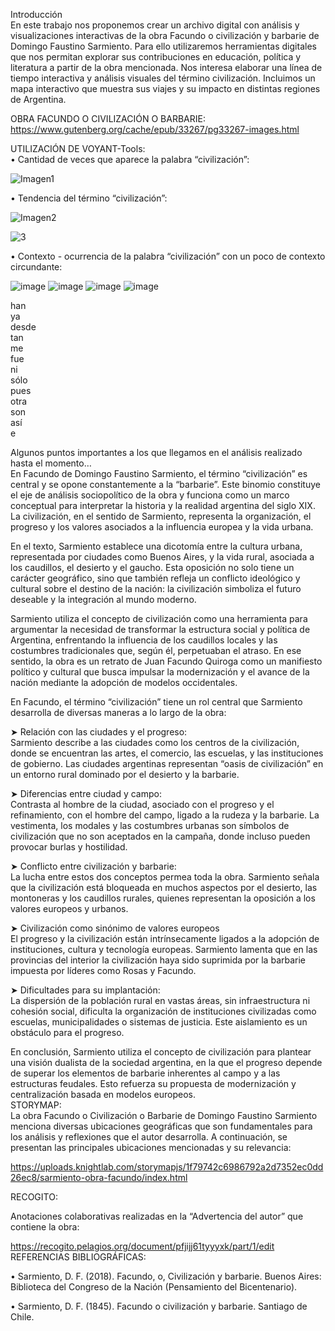 Introducción  
En este trabajo nos proponemos crear un archivo digital con análisis y visualizaciones interactivas de la obra Facundo o civilización y barbarie de Domingo Faustino Sarmiento. 
Para ello utilizaremos herramientas digitales que nos permitan explorar sus contribuciones en educación, política y literatura a partir de la obra mencionada. Nos interesa elaborar una línea de tiempo interactiva y análisis visuales del término civilización. Incluimos un mapa interactivo que muestra sus viajes y su impacto en distintas regiones de Argentina.


OBRA FACUNDO O CIVILIZACIÓN O BARBARIE:  
https://www.gutenberg.org/cache/epub/33267/pg33267-images.html


UTILIZACIÓN DE VOYANT-Tools:   
•	Cantidad de veces que aparece la palabra “civilización”:


![Imagen1](https://github.com/user-attachments/assets/345cd636-0536-4172-8493-1f6ba0e90bd4)


•	Tendencia del término “civilización”:  

![Imagen2](https://github.com/user-attachments/assets/d6dd4e42-4cb5-4dfa-aee8-406f665227f0)

![3](https://github.com/user-attachments/assets/27117f4c-611b-4530-9b52-0df6469741c1)

•	Contexto - ocurrencia de la palabra “civilización” con un poco de contexto circundante:  

![image](https://github.com/user-attachments/assets/126b7902-f31c-4fe4-8c57-757adc0f2927)
![image](https://github.com/user-attachments/assets/7a5d5381-bcfe-4fba-a0b5-f0161c8eb61f)
![image](https://github.com/user-attachments/assets/9555e580-8393-4799-b4a4-3fcf1b86491b)
![image](https://github.com/user-attachments/assets/10c568ea-eb54-4201-abe1-d4f4376eccf0)

han  
ya  
desde  
tan  
me  
fue  
ni   
sólo  
pues  
otra  
son   
así  
e  


Algunos puntos importantes a los que llegamos en el análisis realizado hasta el momento…  
En Facundo de Domingo Faustino Sarmiento, el término “civilización” es central y se opone constantemente a la “barbarie”. Este binomio constituye el eje de análisis sociopolítico de la obra y funciona como un marco conceptual para interpretar la historia y la realidad argentina del siglo XIX. La civilización, en el sentido de Sarmiento, representa la organización, el progreso y los valores asociados a la influencia europea y la vida urbana.  
 
En el texto, Sarmiento establece una dicotomía entre la cultura urbana, representada por ciudades como Buenos Aires, y la vida rural, asociada a los caudillos, el desierto y el gaucho. Esta oposición no solo tiene un carácter geográfico, sino que también refleja un conflicto ideológico y cultural sobre el destino de la nación: la civilización simboliza el futuro deseable y la integración al mundo moderno.  

Sarmiento utiliza el concepto de civilización como una herramienta para argumentar la necesidad de transformar la estructura social y política de Argentina, enfrentando la influencia de los caudillos locales y las costumbres tradicionales que, según él, perpetuaban el atraso. En ese sentido, la obra es un retrato de Juan Facundo Quiroga como un manifiesto político y cultural que busca impulsar la modernización y el avance de la nación mediante la adopción de modelos occidentales.  

En Facundo, el término “civilización” tiene un rol central que Sarmiento desarrolla de diversas maneras a lo largo de la obra:  

➤	Relación con las ciudades y el progreso:  
Sarmiento describe a las ciudades como los centros de la civilización, donde se encuentran las artes, el comercio, las escuelas, y las instituciones de gobierno. Las ciudades argentinas representan “oasis de civilización” en un entorno rural dominado por el desierto y la barbarie.  

➤	Diferencias entre ciudad y campo:  
Contrasta al hombre de la ciudad, asociado con el progreso y el refinamiento, con el hombre del campo, ligado a la rudeza y la barbarie. La vestimenta, los modales y las costumbres urbanas son símbolos de civilización que no son aceptados en la campaña, donde incluso pueden provocar burlas y hostilidad.  

➤	Conflicto entre civilización y barbarie:  
La lucha entre estos dos conceptos permea toda la obra. Sarmiento señala que la civilización está bloqueada en muchos aspectos por el desierto, las montoneras y los caudillos rurales, quienes representan la oposición a los valores europeos y urbanos.  

➤	Civilización como sinónimo de valores europeos  
El progreso y la civilización están intrínsecamente ligados a la adopción de instituciones, cultura y tecnología europeas. Sarmiento lamenta que en las provincias del interior la civilización haya sido suprimida por la barbarie impuesta por líderes como Rosas y Facundo.  

➤	Dificultades para su implantación:  
La dispersión de la población rural en vastas áreas, sin infraestructura ni cohesión social, dificulta la organización de instituciones civilizadas como escuelas, municipalidades o sistemas de justicia. Este aislamiento es un obstáculo para el progreso.  

En conclusión, Sarmiento utiliza el concepto de civilización para plantear una visión dualista de la sociedad argentina, en la que el progreso depende de superar los elementos de barbarie inherentes al campo y a las estructuras feudales. Esto refuerza su propuesta de modernización y centralización basada en modelos europeos.  
STORYMAP:  
La obra Facundo o Civilización o Barbarie de Domingo Faustino Sarmiento menciona diversas ubicaciones geográficas que son fundamentales para los análisis y reflexiones que el autor desarrolla. A continuación, se presentan las principales ubicaciones mencionadas y su relevancia:  

https://uploads.knightlab.com/storymapjs/1f79742c6986792a2d7352ec0dd26ec8/sarmiento-obra-facundo/index.html


RECOGITO:  

Anotaciones colaborativas realizadas en la “Advertencia del autor” que contiene la obra:  

https://recogito.pelagios.org/document/pfjijj61tyyyxk/part/1/edit  
REFERENCIAS BIBLIOGRÁFICAS:  

•	Sarmiento, D. F. (2018). Facundo, o, Civilización y barbarie. Buenos Aires: Biblioteca del Congreso de la Nación (Pensamiento del Bicentenario).  

•	Sarmiento, D. F. (1845). Facundo o civilización y barbarie. Santiago de Chile.  
